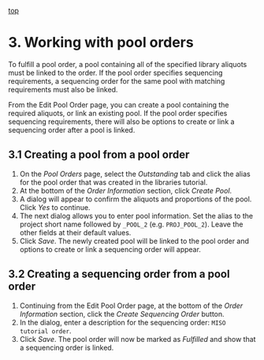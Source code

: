 <a name="sequencing-pool-orders" href="#" id="toplink">top</a>

# 3. Working with pool orders

To fulfill a pool order, a pool containing all of the specified library aliquots must be linked to
the order. If the pool order specifies sequencing requirements, a sequencing order for the same
pool with matching requirements must also be linked.

From the Edit Pool Order page, you can create a pool containing the required aliquots, or link an
existing pool. If the pool order specifies sequencing requirements, there will also be options to
create or link a sequencing order after a pool is linked.

## 3.1 Creating a pool from a pool order

1. On the _Pool Orders_ page, select the _Outstanding_ tab and click the alias for the pool order
   that was created in the libraries tutorial.
1. At the bottom of the _Order Information_ section, click _Create Pool_.
1. A dialog will appear to confirm the aliquots and proportions of the pool. Click _Yes_ to
   continue.
1. The next dialog allows you to enter pool information. Set the alias to the project short name
   followed by `_POOL_2` (e.g. `PROJ_POOL_2`). Leave the other fields at their default values.
1. Click _Save_. The newly created pool will be linked to the pool order and options to create
   or link a sequencing order will appear.

## 3.2 Creating a sequencing order from a pool order

1. Continuing from the Edit Pool Order page, at the bottom of the _Order Information_ section,
   click the _Create Sequencing Order_ button.
1. In the dialog, enter a description for the sequencing order: `MISO tutorial order`.
1. Click _Save_. The pool order will now be marked as _Fulfilled_ and show that a sequencing order
   is linked.
